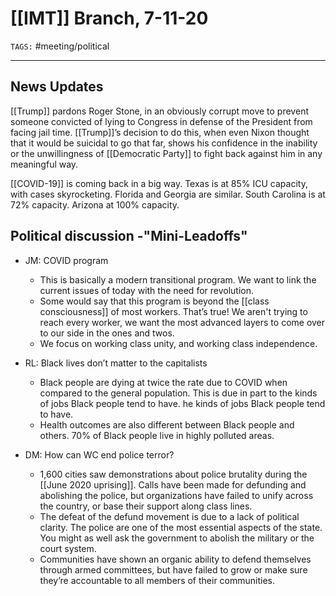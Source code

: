 # [[IMT]] Branch, 7-11-20
`TAGS:` #meeting/political 

---
## News Updates
[[Trump]] pardons Roger Stone, in an obviously corrupt move to prevent someone convicted of lying to Congress in defense of the President from facing jail time. [[Trump]]’s decision to do this, when even Nixon thought that it would be suicidal to go that far, shows his confidence in the inability or the unwillingness of [[Democratic Party]] to fight back against him in any meaningful way.
    
[[COVID-19]] is coming back in a big way. Texas is at 85% ICU capacity, with cases skyrocketing. Florida and Georgia are similar. South Carolina is at 72% capacity. Arizona at 100% capacity.
 
## Political discussion -"Mini-Leadoffs"
- JM: COVID program 
	-   This is basically a modern transitional program. We want to link the current issues of today with the need for revolution.    
	-   Some would say that this program is beyond the [[class consciousness]] of most workers. That’s true! We aren't trying to reach every worker, we want the most advanced layers to come over to our side in the ones and twos.     
	-   We focus on working class unity, and working class independence.     

- RL: Black lives don’t matter to the capitalists
	-   Black people are dying at twice the rate due to COVID when compared to the general population. This is due in part to the kinds of jobs Black people tend to have.     he kinds of jobs Black people tend to have.     
	-   Health outcomes are also different between Black people and others. 70% of Black people live in highly polluted areas. 
    
- DM: How can WC end police terror? 
	-   1,600 cities saw demonstrations about police brutality during the [[June 2020 uprising]]. Calls have been made for defunding and abolishing the police, but organizations have failed to unify across the country, or base their support along class lines.     
	-   The defeat of the defund movement is due to a lack of political clarity. The police are one of the most essential aspects of the state. You might as well ask the government to abolish the military or the court system.     
	-   Communities have shown an organic ability to defend themselves through armed committees, but have failed to grow or make sure they’re accountable to all members of their communities.